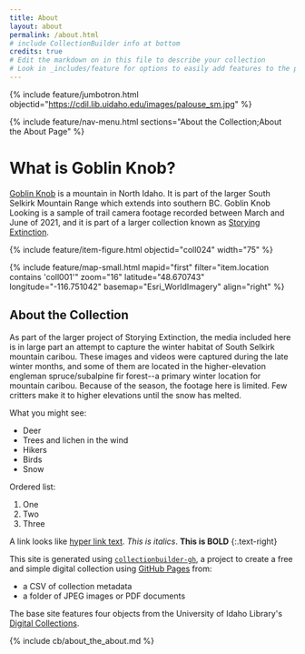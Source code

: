 ```yaml
---
title: About
layout: about
permalink: /about.html
# include CollectionBuilder info at bottom
credits: true
# Edit the markdown on in this file to describe your collection
# Look in _includes/feature for options to easily add features to the page
---
```


{% include feature/jumbotron.html objectid="https://cdil.lib.uidaho.edu/images/palouse_sm.jpg" %}

{% include feature/nav-menu.html sections="About the Collection;About the About Page" %}

# What is Goblin Knob?

[Goblin Knob](https://www.google.com/maps/place/Goblin+Knob/@48.6702031,-116.7674466,14z/data=!3m1!4b1!4m5!3m4!1s0x5363a4ca118855e5:0xc2e68276d756d2b5!8m2!3d48.670205!4d-116.749937) is a mountain in North Idaho. It is part of the larger South Selkirk Mountain Range which extends into southern BC. 
Goblin Knob Looking is a sample of trail camera footage recorded between March and June of 2021, and it is part of a larger collection known as [Storying Extinction](https://storying.onrender.com/about.html). 

{% include feature/item-figure.html objectid="coll024" width="75" %}



{% include feature/map-small.html mapid="first" filter="item.location contains 'coll001'" zoom="16" latitude="48.670743" longitude="-116.751042" basemap="Esri_WorldImagery" align="right" %}

## About the Collection

As part of the larger project of Storying Extinction, the media included here is in large part an attempt to capture the winter habitat of South Selkirk mountain caribou. These images and videos were captured during the late winter months, and some of them are located in the higher-elevation engleman spruce/subalpine fir forest--a primary winter location for mountain caribou. Because of the season, the footage here is limited. Few critters make it to higher elevations until the snow has melted.  

What you might see:

- Deer
- Trees and lichen in the wind
- Hikers
- Birds
- Snow

Ordered list:

1. One
2. Two
3. Three

A link looks like [hyper link text](https://clamb89.github.io/goblinknob/). *This is italics*. **This is BOLD** 
{:.text-right}

This site is generated using [`collectionbuilder-gh`](https://collectionbuilding.github.io/gh/), a project to create a free and simple digital collection using [GitHub Pages](https://pages.github.com/) from: 

- a CSV of collection metadata
- a folder of JPEG images or PDF documents

The base site features four objects from the University of Idaho Library's [Digital Collections](https://www.lib.uidaho.edu/digital). 

<!-- IMPORTANT!!! DELETE this comment and the include below when you are finished editing this page for your collection. The include below introduces about page features. They will show up on your collection's about page until you delete it.  -->
{% include cb/about_the_about.md %} 
